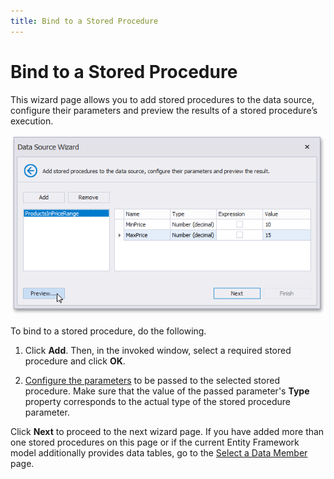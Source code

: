 ```yaml
---
title: Bind to a Stored Procedure
---
```

# Bind to a Stored Procedure

This wizard page allows you to add stored procedures to the data source, configure their parameters and preview the results of a stored procedure’s execution.

![eurd-win-reportwizard-ef-stored-procedure-preview-data](../../../../../../images/eurd-win-reportwizard-ef-stored-procedure-preview-data.png)

To bind to a stored procedure, do the following.
1. Click **Add**. Then, in the invoked window, select a required stored procedure and click **OK**.
	
2. [Configure the parameters](../../../shape-report-data/use-report-parameters/query-parameters.md) to be passed to the selected stored procedure. Make sure that the value of the passed parameter's **Type** property corresponds to the actual type of the stored procedure parameter.

Click **Next** to proceed to the next wizard page. If you have added more than one stored procedures on this page or if the current Entity Framework model additionally provides data tables, go to the [Select a Data Member](select-a-data-member.md) page.
